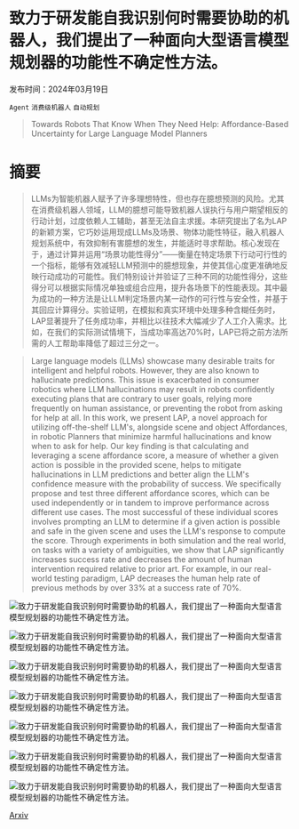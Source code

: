 # 致力于研发能自我识别何时需要协助的机器人，我们提出了一种面向大型语言模型规划器的功能性不确定性方法。

发布时间：2024年03月19日

`Agent` `消费级机器人` `自动规划`

> Towards Robots That Know When They Need Help: Affordance-Based Uncertainty for Large Language Model Planners

# 摘要

> LLMs为智能机器人赋予了许多理想特性，但也存在臆想预测的风险。尤其在消费级机器人领域，LLM的臆想可能导致机器人误执行与用户期望相反的行动计划，过度依赖人工辅助，甚至无法自主求援。本研究提出了名为LAP的新颖方案，它巧妙运用现成LLMs及场景、物体功能性特征，融入机器人规划系统中，有效抑制有害臆想的发生，并能适时寻求帮助。核心发现在于，通过计算并运用“场景功能性得分”——衡量在特定场景下行动可行性的一个指标，能够有效减轻LLM预测中的臆想现象，并使其信心度更准确地反映行动成功的可能性。我们特别设计并验证了三种不同的功能性得分，这些得分可以根据实际情况单独或组合应用，提升各场景下的性能表现。其中最为成功的一种方法是让LLM判定场景内某一动作的可行性与安全性，并基于其回应计算得分。实验证明，在模拟和真实环境中处理多种含糊任务时，LAP显著提升了任务成功率，并相比以往技术大幅减少了人工介入需求。比如，在我们的实际测试情境下，当成功率高达70%时，LAP已将之前方法所需的人工帮助率降低了超过三分之一。

> Large language models (LLMs) showcase many desirable traits for intelligent and helpful robots. However, they are also known to hallucinate predictions. This issue is exacerbated in consumer robotics where LLM hallucinations may result in robots confidently executing plans that are contrary to user goals, relying more frequently on human assistance, or preventing the robot from asking for help at all. In this work, we present LAP, a novel approach for utilizing off-the-shelf LLM's, alongside scene and object Affordances, in robotic Planners that minimize harmful hallucinations and know when to ask for help. Our key finding is that calculating and leveraging a scene affordance score, a measure of whether a given action is possible in the provided scene, helps to mitigate hallucinations in LLM predictions and better align the LLM's confidence measure with the probability of success. We specifically propose and test three different affordance scores, which can be used independently or in tandem to improve performance across different use cases. The most successful of these individual scores involves prompting an LLM to determine if a given action is possible and safe in the given scene and uses the LLM's response to compute the score. Through experiments in both simulation and the real world, on tasks with a variety of ambiguities, we show that LAP significantly increases success rate and decreases the amount of human intervention required relative to prior art. For example, in our real-world testing paradigm, LAP decreases the human help rate of previous methods by over 33% at a success rate of 70%.

![致力于研发能自我识别何时需要协助的机器人，我们提出了一种面向大型语言模型规划器的功能性不确定性方法。](../../../paper_images/2403.13198/x1.png)

![致力于研发能自我识别何时需要协助的机器人，我们提出了一种面向大型语言模型规划器的功能性不确定性方法。](../../../paper_images/2403.13198/x2.png)

![致力于研发能自我识别何时需要协助的机器人，我们提出了一种面向大型语言模型规划器的功能性不确定性方法。](../../../paper_images/2403.13198/x3.png)

![致力于研发能自我识别何时需要协助的机器人，我们提出了一种面向大型语言模型规划器的功能性不确定性方法。](../../../paper_images/2403.13198/x4.png)

![致力于研发能自我识别何时需要协助的机器人，我们提出了一种面向大型语言模型规划器的功能性不确定性方法。](../../../paper_images/2403.13198/x5.jpg)

![致力于研发能自我识别何时需要协助的机器人，我们提出了一种面向大型语言模型规划器的功能性不确定性方法。](../../../paper_images/2403.13198/x6.png)

![致力于研发能自我识别何时需要协助的机器人，我们提出了一种面向大型语言模型规划器的功能性不确定性方法。](../../../paper_images/2403.13198/x7.png)

[Arxiv](https://arxiv.org/abs/2403.13198)
